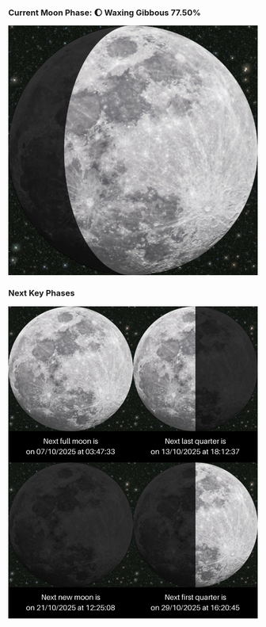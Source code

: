 ### Current Moon Phase: 🌔 Waxing Gibbous 77.50%
![Moon Phase](moonphase.png)
### Next Key Phases
![Gallery](gallery.png)